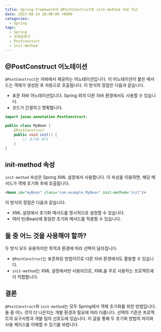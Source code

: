 ```yaml
---
title: Spring Framework의 @PostConstruct와 init-method 속성 비교
date: 2023-08-24 20:00:00 +0900
categories:
  - Spring
tags:
  - Spring
  - 프레임워크
  - Postconstuct
  - init-method
---
```

## @PostConstruct 어노테이션
`@PostConstruct`는 자바에서 제공하는 어노테이션입니다. 이 어노테이션이 붙은 메서드는 객체가 생성된 후 자동으로 호출됩니다. 이 방식의 장점은 다음과 같습니다.

- 표준 자바 어노테이션입니다. Spring 외의 다른 자바 환경에서도 사용할 수 있습니다.
- 코드가 간결하고 명확합니다.

```java
import javax.annotation.PostConstruct;

public class MyBean {
    @PostConstruct
    public void init() {
        // 초기화 로직
    }
}
```

## init-method 속성
`init-method` 속성은 Spring XML 설정에서 사용합니다. 이 속성을 이용하면, 해당 메서드가 객체 초기화 후에 호출됩니다.

```xml
<bean id="myBean" class="com.example.MyBean" init-method="init"/>
```

이 방식의 장점은 다음과 같습니다.

- XML 설정에서 초기화 메서드를 명시적으로 설정할 수 있습니다.
- 여러 빈(Bean)에 동일한 초기화 메서드를 적용할 수 있습니다.

## 둘 중 어느 것을 사용해야 할까?
두 방식 모두 유용하지만 목적과 환경에 따라 선택이 달라집니다.

- `@PostConstruct`는 표준화된 방법이므로 다른 자바 환경에서도 활용할 수 있습니다.
- `init-method`는 XML 설정에서만 사용되므로, XML을 주로 사용하는 프로젝트에 더 적합합니다.

## 결론
`@PostConstruct`와 `init-method`는 모두 Spring에서 객체 초기화를 위한 방법입니다. 둘 중 어느 것이 더 나은지는 개발 환경과 필요에 따라 다릅니다. 선택의 기준은 프로젝트의 요구사항과 개발 팀의 선호도에 있습니다. 이 글을 통해 두 초기화 방법의 차이와 사용 케이스를 이해할 수 있기를 바랍니다.